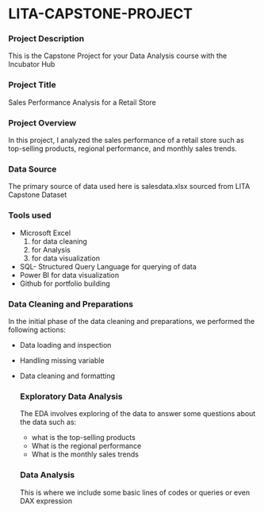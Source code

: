 # LITA-CAPSTONE-PROJECT

### Project Description

This is the Capstone Project for your Data Analysis course with the Incubator Hub

### Project Title

Sales Performance Analysis for a Retail Store 

### Project Overview
In this project, I analyzed the sales performance of a retail store such as top-selling products, regional 
performance, and monthly sales trends.

### Data Source

The primary source of data used here is salesdata.xlsx sourced from  LITA Capstone Dataset

### Tools used

- Microsoft Excel 
  1. for data cleaning
  2.  for Analysis 
  3.  for data visualization
- SQL- Structured Query Language for querying of data
- Power BI for data visualization
- Github for portfolio building

### Data Cleaning and Preparations

  In the initial phase of the data cleaning and preparations, we performed the following actions:
  - Data loading and inspection
  - Handling missing variable
  - Data cleaning and formatting
 
    ### Exploratory Data Analysis
    
    The EDA involves exploring of the data to answer some questions about the data such as:
    - what is the top-selling products
    - What is the regional performance
    - What is the monthly sales trends
   
    ### Data Analysis
    
    This is where we include some basic lines of codes or queries or even DAX expression
